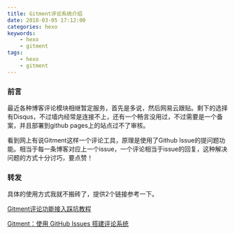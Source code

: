 ```yaml
---
title: Gitment评论系统介绍
date: 2018-03-05 17:12:00
categories: hexo
keywords:
    - hexo
    - gitment
tags: 
    - hexo
    - gitment
---
```


### 前言

最近各种博客评论模块相继暂定服务，首先是多说，然后网易云跟贴。剩下的选择有Disqus，不过墙内经常是连接不上，还有一个畅言没用过，不过需要是一个备案，并且部署到github pages上的站点过不了审核。

看到网上有说Gitment这样一个评论工具，原理是使用了Github Issue的提问题功能。相当于每一条博客对应上一个issue，一个评论相当于issue的回复，这种解决问题的方式十分讨巧，要点赞！



### 转发

具体的使用方式我就不搬砖了，提供2个链接参考一下。

[Gitment评论功能接入踩坑教程](http://ihtc.cc/2018/02/25/2018-02-25%20_Gitment%E8%AF%84%E8%AE%BA%E5%8A%9F%E8%83%BD%E6%8E%A5%E5%85%A5%E8%B8%A9%E5%9D%91%E6%95%99%E7%A8%8B/)

[Gitment：使用 GitHub Issues 搭建评论系统](https://imsun.net/posts/gitment-introduction/)